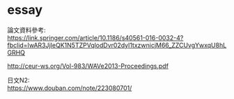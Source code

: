 # essay
論文資料參考:  
https://link.springer.com/article/10.1186/s40561-016-0032-4?fbclid=IwAR3JjIeQK1N5TZPVqlodDvr02dyl1txzwnicjM66_ZZCUvgYwxqU8hLGRHQ  
  
http://ceur-ws.org/Vol-983/WAVe2013-Proceedings.pdf

日文N2:  
https://www.douban.com/note/223080701/
